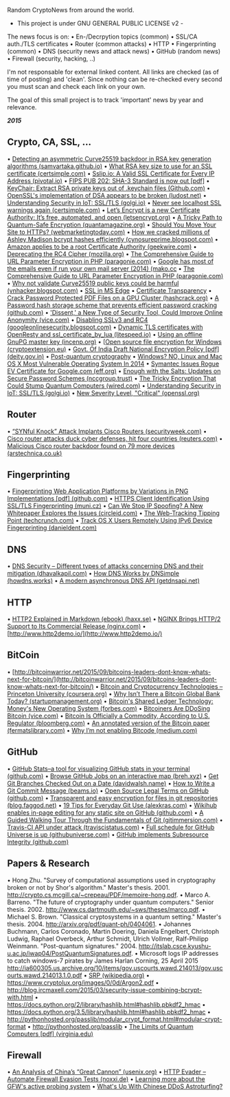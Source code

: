 Random CryptoNews from around the world. 
- This project is under GNU GENERAL PUBLIC LICENSE v2 -


The news focus is on:
• En-/Decrpytion topics (common)
• SSL/CA auth./TLS certificates
• Router (common attacks)
• HTTP 
• Fingerprinting (common)
• DNS (security news and attack news)
• GitHub (random news)
• Firewall (security, hacking, ..)


I'm not responsable for external linked content. All links are checked (as of time of posting) and 'clean'. Since nothing can be re-checked every second you must scan and check each link on your own. 


The goal of this small project is to track 'important' news by year and relevance. 


***2015***


Crypto, CA, SSL, ...
----------

• [Detecting an asymmetric Curve25519 backdoor in RSA key generation algorithms (samvartaka.github.io)](http://samvartaka.github.io/backdoors/2015/09/03/rsa-curve25519-backdoor/)
• [What RSA key size to use for an SSL certificate (certsimple.com)](https://certsimple.com/blog/measuring-ssl-rsa-keys)
• [Sslip.io: A Valid SSL Certificate for Every IP Address (pivotal.io)](http://blog.pivotal.io/labs/labs/sslip-io-a-valid-ssl-certificate-for-every-ip-address)
• [FIPS PUB 202: SHA-3 Standard is now out [pdf]](http://nvlpubs.nist.gov/nistpubs/FIPS/NIST.FIPS.202.pdf)
• [KeyChair: Extract RSA private keys out of .keychain files (Github.com)](https://github.com/indutny/keychair)
• [OpenSSL's implementation of DSA appears to be broken (ludost.net)](https://j.ludost.net/blog/archives/2015/09/05/rfc-2631_fips_186-3_and_openssls_implementation_of_dsa_appear_broken_and_possibly_backdoored/index.html)
• [Understanding Security in IoT: SSL/TLS (golgi.io)](http://www.golgi.io/blog/security-ssl-tls/)
• [Never see localhost SSL warnings again (certsimple.com)](https://certsimple.com/blog/localhost-ssl-fix)
• [Let’s Encrypt is a new Certificate Authority: It’s free, automated, and open (letsencrypt.org)](https://letsencrypt.org/)
• [A Tricky Path to Quantum-Safe Encryption (quantamagazine.org)](https://www.quantamagazine.org/20150908-quantum-safe-encryption/)
• [Should You Move Your Site to HTTPs? (webmarketingtoday.com)](http://webmarketingtoday.com/articles/117969-Should-You-Move-Your-Local-Business-Website-to-HTTPS/)
• [How we cracked millions of Ashley Madison bcrypt hashes efficiently (cynosureprime.blogspot.com)](http://cynosureprime.blogspot.com/2015/09/how-we-cracked-millions-of-ashley.html)
• [Amazon applies to be a root Certificate Authority (geekwire.com)](http://www.geekwire.com/2015/amazon-wants-to-be-your-ssl-certificate-provider-applies-to-be-a-root-certifcate-authority/)
• [Deprecating the RC4 Cipher (mozilla.org)](https://blog.mozilla.org/security/2015/09/11/deprecating-the-rc4-cipher/)
• [The Comprehensive Guide to URL Parameter Encryption in PHP (paragonie.com)](https://paragonie.com/blog/2015/09/comprehensive-guide-url-parameter-encryption-in-php)
• [Google has most of the emails even if run your own mail server (2014) (mako.cc](https://mako.cc/copyrighteous/google-has-most-of-my-email-because-it-has-all-of-yours)
• [The Comprehensive Guide to URL Parameter Encryption in PHP (paragonie.com)](https://paragonie.com/blog/2015/09/comprehensive-guide-url-parameter-encryption-in-php#resubmitted)
• [Why not validate Curve25519 public keys could be harmful (vnhacker.blogspot.com)](http://vnhacker.blogspot.com/2015/09/why-not-validating-curve25519-public.html)
• [SSL in MS Edge](https://certsimple.com/blog/dv-ssl-in-microsoft-edge)
• [Certificate Transparency](http://www.certificate-transparency.org/)
• [Crack Password Protected PDF Files on a GPU Cluster (hashcrack.org)](https://hashcrack.org/page?n=14092015)
• [A Password hash storage scheme that prevents efficient password cracking (github.com)](https://github.com/PolyPasswordHasher/PolyPasswordHasher)
• ['Dissent,' a New Type of Security Tool, Could Improve Online Anonymity (vice.com)](http://motherboard.vice.com/read/dissent-a-new-type-of-security-tool-could-markedly-improve-online-anonymity)
• [Disabling SSLv3 and RC4 (googleonlinesecurity.blogspot.com)](http://googleonlinesecurity.blogspot.com/2015/09/disabling-sslv3-and-rc4.html)
• [Dynamic TLS certificates with OpenResty and ssl_certificate_by_lua (litespeed.io)](https://litespeed.io/dynamic-tls-certificates-with-openresty-and-ssl_certificate_by_lua/)
• [Using an offline GnuPG master key (incenp.org)](http://www.incenp.org/notes/2015/using-an-offline-gnupg-master-key.html)
• [[Open source file encryption for Windows (cryptoextension.eu)](http://www.cryptoextension.eu/)
• [Govt. Of India Draft National Encryption Policy [pdf] (deity.gov.in)](http://deity.gov.in/sites/upload_files/dit/files/draft%20Encryption%20Policyv1.pdf)
• [Post-quantum cryptography](http://pqcrypto.org/)
• [Windows? NO, Linux and Mac OS X Most Vulnerable Operating System In 2014](http://thehackernews.com/2015/02/vulnerable-operating-system.html)
• [Symantec Issues Rogue EV Certificate for Google.com (eff.org)](https://www.eff.org/deeplinks/2015/09/symantec-issues-rogue-ev-certificate-googlecom)
• [Enough with the Salts: Updates on Secure Password Schemes (nccgroup.trust)](https://www.nccgroup.trust/us/about-us/newsroom-and-events/blog/2015/march/enough-with-the-salts-updates-on-secure-password-schemes/)
• [The Tricky Encryption That Could Stump Quantum Computers (wired.com)](http://www.wired.com/2015/09/tricky-encryption-stump-quantum-computers/)
• [Understanding Security in IoT: SSL/TLS (golgi.io)](http://www.golgi.io/blog/security-ssl-tls/)
• [New Severity Level, "Critical" (openssl.org)](https://www.openssl.org/blog/blog/2015/09/28/critical-security-level/)



Router
----------

• [“SYNful Knock” Attack Implants Cisco Routers (securityweek.com)](http://www.securityweek.com/implanted-cisco-routers-used-target-networks)
• [Cisco router attacks duck cyber defenses, hit four countries (reuters.com)](http://www.reuters.com/article/2015/09/15/us-cybersecurity-routers-cisco-systems-idUSKCN0RF0N420150915?feedType=RSS&feedName=topNews&utm_source=twitter)
• [Malicious Cisco router backdoor found on 79 more devices (arstechnica.co.uk)](http://arstechnica.co.uk/security/2015/09/malicious-cisco-router-backdoor-found-on-79-more-devices-25-in-the-us/)



Fingerprinting
----------

• [Fingerprinting Web Application Platforms by Variations in PNG Implementations [pdf] (github.com)](https://github.com/isislovecruft/library/blob/master/computer%20science%20theory/Fingerprinting%20Web%20Application%20Platforms%20by%20Variations%20in%20PNG%20Implementations%20%282015%29%20-%20Bongard.pdf)
• [HTTPS Client Identification Using SSL/TLS Fingerprinting (muni.cz)](https://www.muni.cz/research/publications/1299983?lang=en)
• [Can We Stop IP Spoofing? A New Whitepaper Explores the Issues (circleid.com)](http://www.circleid.com/posts/20150910_can_we_stop_ip_spoofing_a_new_whitepaper_explores_the_issues/)
• [The Web-Tracking Tipping Point (techcrunch.com)](http://techcrunch.com/2015/09/17/the-web-tracking-tipping-point/)
• [Track OS X Users Remotely Using IPv6 Device Fingerprinting (danieldent.com)](https://www.danieldent.com/blog/remote-ipv6-device-fingerprinting/)



DNS
----------

• [DNS Security – Different types of attacks concerning DNS and their mitigation (dhavalkapil.com)](https://dhavalkapil.com/blogs/DNS-Security/)
• [How DNS Works by DNSimple (howdns.works)](https://howdns.works/)
• [A modern asynchronous DNS API (getdnsapi.net)](https://getdnsapi.net/)



HTTP
----------

• [HTTP2 Explained in Markdown (ebook) (haxx.se)](http://daniel.haxx.se/blog/2015/09/11/http2-explained-in-markdown/)
• [NGINX Brings HTTP/2 Support to Its Commercial Release (nginx.com)](https://www.nginx.com/blog/nginx-plus-r7-released/)
• [http://www.http2demo.io/](http://www.http2demo.io/)



BitCoin
----------

• [http://bitcoinwarrior.net/2015/09/bitcoins-leaders-dont-know-whats-next-for-bitcoin/](http://bitcoinwarrior.net/2015/09/bitcoins-leaders-dont-know-whats-next-for-bitcoin/)
• [Bitcoin and Cryptocurrency Technologies – Princeton University (coursera.org)](https://www.coursera.org/course/bitcointech)
• [Why Isn’t There a Bitcoin Global Bank Today? (startupmanagement.org)](http://startupmanagement.org/2015/09/08/why-isnt-there-a-bitcoin-global-bank-today/)
• [Bitcoin's Shared Ledger Technology: Money's New Operating System (forbes.com)](http://www.forbes.com/sites/laurashin/2015/09/09/bitcoins-shared-ledger-technology-moneys-new-operating-system/)
• [Bitcoiners Are DDoSing Bitcoin (vice.com)](http://motherboard.vice.com/en_ca/read/great-job-everyone-bitcoiners-are-ddosing-bitcoin)
• [Bitcoin Is Officially a Commodity, According to U.S. Regulator (bloomberg.com)](http://www.bloomberg.com/news/articles/2015-09-17/bitcoin-is-officially-a-commodity-according-to-u-s-regulator)
• [An annotated version of the Bitcoin paper (fermatslibrary.com)](http://fermatslibrary.com/s/bitcoin)
• [Why I’m not enabling Bitcode (medium.com)](https://medium.com/@FredericJacobs/why-i-m-not-enabling-bitcode-f35cd8fbfcc5)



GitHub
----------

• [GitHub Stats–a tool for visualizing GitHub stats in your terminal (github.com)](https://github.com/IonicaBizau/github-stats)
• [Browse GitHub Jobs on an interactive map (breh.xyz)](http://jerbs.breh.xyz/)
• [Get Git Branches Checked Out on a Date (davidwalsh.name)](http://davidwalsh.name/git-branches-date)
• [How to Write a Git Commit Message (beams.io)](http://chris.beams.io/posts/git-commit/)
• [Open Source Legal Terms on GitHub (github.com)](https://github.com/longaccess/terms/)
• [Transparent and easy encryption for files in git repositories (blog.faggod.net)](http://blog.fraggod.net/2015/09/01/transparent-and-easy-encryption-for-files-in-git-repositories.html)
• [19 Tips for Everyday Git Use (alexkras.com)](http://www.alexkras.com/19-git-tips-for-everyday-use/)
• [Wikihub enables in-page editing for any static site on GitHub (github.com)](https://github.com/wiki-hub/wiki-hub)
• [A Guided Walking Tour Through the Fundamentals of Git (gitimmersion.com)](http://gitimmersion.com/)
• [Travis-CI API under attack (traviscistatus.com)](https://www.traviscistatus.com/incidents/3f8mwqxbh127)
• [Full schedule for GitHub Universe is up (githubuniverse.com)](http://githubuniverse.com/#schedule)
• [GitHub implements Subresource Integrity (github.com)](https://github.com/blog/2058-github-implements-subresource-integrity)



Papers & Research
----------

• Hong Zhu. "Survey of computational assumptions used in cryptography broken or not by Shor's algorithm." Master's thesis. 2001. http://crypto.cs.mcgill.ca/~crepeau/PDF/memoire-hong.pdf. 
• Marco A. Barreno. "The future of cryptography under quantum computers." Senior thesis. 2002. http://www.cs.dartmouth.edu/~sws/theses/marco.pdf. 
• Michael S. Brown. "Classical cryptosystems in a quantum setting." Master's thesis. 2004. http://arxiv.org/pdf/quant-ph/0404061. 
• Johannes Buchmann, Carlos Coronado, Martin Doering, Daniela Engelbert, Christoph Ludwig, Raphael Overbeck, Arthur Schmidt, Ulrich Vollmer, Ralf-Philipp Weinmann. "Post-quantum signatures." 2004. http://itslab.csce.kyushu-u.ac.jp/iwap04/PostQuantumSignatures.pdf.
• Microsoft logs IP addresses to catch windows-7 pirates by James Harlan Corning, 25 April 2015 http://ia600305.us.archive.org/10/items/gov.uscourts.wawd.214013/gov.uscourts.wawd.214013.1.0.pdf
• [SRP (wikipedia.org)](https://en.wikipedia.org/wiki/Secure_Remote_Password_protocol)
• https://www.cryptolux.org/images/0/0d/Argon2.pdf
• http://blog.ircmaxell.com/2015/03/security-issue-combining-bcrypt-with.html
• https://docs.python.org/2/library/hashlib.html#hashlib.pbkdf2_hmac
• https://docs.python.org/3.5/library/hashlib.html#hashlib.pbkdf2_hmac
• http://pythonhosted.org/passlib/modular_crypt_format.html#modular-crypt-format
• http://pythonhosted.org/passlib
• [The Limits of Quantum Computers [pdf] (virginia.edu)](http://www.cs.virginia.edu/~robins/The_Limits_of_Quantum_Computers.pdf)



Firewall
----------

• [An Analysis of China’s “Great Cannon” (usenix.org)](https://www.usenix.org/conference/foci15/workshop-program/presentation/marczak)
• [HTTP Evader – Automate Firewall Evasion Tests (noxxi.de)](http://noxxi.de/research/http-evader.html)
• [Learning more about the GFW's active probing system](https://blog.torproject.org/blog/learning-more-about-gfws-active-probing-system)
• [What's Up With Chinese DDoS Astroturfing?](http://danluu.com/gfw-ddos-astroturfing/)


